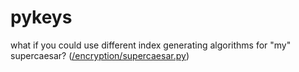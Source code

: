 # pykeys
what if you could use different index generating algorithms for "my" supercaesar? ([/encryption/supercaesar.py](https://github.com/JustinCWeiler/python-tidbits/blob/master/encryption/supercaesar.py))
